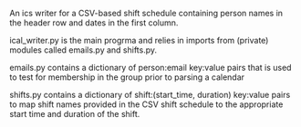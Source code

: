 An ics writer for a CSV-based shift schedule containing person names in the header row and dates in the first column. 

ical_writer.py is the main progrma and relies in imports from (private) modules called emails.py and shifts.py. 

emails.py contains a dictionary of person:email key:value pairs that is used to test for membership in the group prior to parsing a calendar 

shifts.py contains a dictionary of shift:(start_time, duration) key:value pairs to map shift names provided in the CSV shift schedule to the appropriate start time and duration of the shift. 



